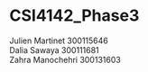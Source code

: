 # CSI4142_Phase3
Julien Martinet 300115646<br />
Dalia Sawaya 300111681<br />
Zahra Manochehri 300131603<br />
